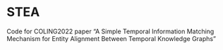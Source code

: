 # STEA
Code for COLING2022 paper “A Simple Temporal Information Matching Mechanism for Entity Alignment Between Temporal Knowledge Graphs”
